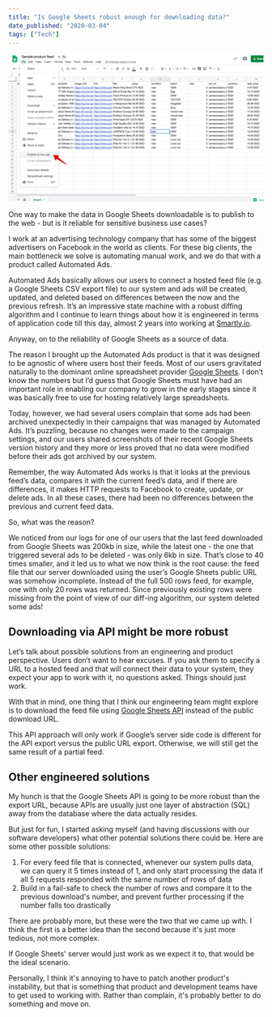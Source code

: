 ```yaml
---
title: "Is Google Sheets robust enough for downloading data?"
date_published: "2020-03-04"
tags: ["Tech"]
---
```


![one way to make the data in Google Sheets downloadable is to publish to the web](images/google-sheets-publish-to-the-web-nickang-1024x592.png)

One way to make the data in Google Sheets downloadable is to publish to the web - but is it reliable for sensitive business use cases?

I work at an advertising technology company that has some of the biggest advertisers on Facebook in the world as clients. For these big clients, the main bottleneck we solve is automating manual work, and we do that with a product called Automated Ads.

Automated Ads basically allows our users to connect a hosted feed file (e.g. a Google Sheets CSV export file) to our system and ads will be created, updated, and deleted based on differences between the now and the previous refresh. It’s an impressive state machine with a robust diffing algorithm and I continue to learn things about how it is engineered in terms of application code till this day, almost 2 years into working at [Smartly.io](https://www.smartly.io/).

Anyway, on to the reliability of Google Sheets as a source of data.

The reason I brought up the Automated Ads product is that it was designed to be agnostic of where users host their feeds. Most of our users gravitated naturally to the dominant online spreadsheet provider [Google Sheets](https://www.google.com/sheets/about/). I don’t know the numbers but I’d guess that Google Sheets must have had an important role in enabling our company to grow in the early stages since it was basically free to use for hosting relatively large spreadsheets.

Today, however, we had several users complain that some ads had been archived unexpectedly in their campaigns that was managed by Automated Ads. It’s puzzling, because no changes were made to the campaign settings, and our users shared screenshots of their recent Google Sheets version history and they more or less proved that no data were modified before their ads got archived by our system.

Remember, the way Automated Ads works is that it looks at the previous feed’s data, compares it with the current feed’s data, and if there are differences, it makes HTTP requests to Facebook to create, update, or delete ads. In all these cases, there had been no differences between the previous and current feed data.

So, what was the reason?

We noticed from our logs for one of our users that the last feed downloaded from Google Sheets was 200kb in size, while the latest one - the one that triggered several ads to be deleted - was only 6kb in size. That’s close to 40 times smaller, and it led us to what we now think is the root cause: the feed file that our server downloaded using the user’s Google Sheets public URL was somehow incomplete. Instead of the full 500 rows feed, for example, one with only 20 rows was returned. Since previously existing rows were missing from the point of view of our diff-ing algorithm, our system deleted some ads!

## Downloading via API might be more robust

Let’s talk about possible solutions from an engineering and product perspective. Users don’t want to hear excuses. If you ask them to specify a URL to a hosted feed and that will connect their data to your system, they expect your app to work with it, no questions asked. Things should just work.

With that in mind, one thing that I think our engineering team might explore is to download the feed file using [Google Sheets API](https://developers.google.com/sheets/api) instead of the public download URL.

This API approach will only work if Google’s server side code is different for the API export versus the public URL export. Otherwise, we will still get the same result of a partial feed.

## Other engineered solutions

My hunch is that the Google Sheets API is going to be more robust than the export URL, because APIs are usually just one layer of abstraction (SQL) away from the database where the data actually resides.

But just for fun, I started asking myself (and having discussions with our software developers) what other potential solutions there could be. Here are some other possible solutions:

1. For every feed file that is connected, whenever our system pulls data, we can query it 5 times instead of 1, and only start processing the data if all 5 requests responded with the same number of rows of data
2. Build in a fail-safe to check the number of rows and compare it to the previous download's number, and prevent further processing if the number falls too drastically

There are probably more, but these were the two that we came up with. I think the first is a better idea than the second because it's just more tedious, not more complex.

If Google Sheets' server would just work as we expect it to, that would be the ideal scenario.

Personally, I think it's annoying to have to patch another product's instability, but that is something that product and development teams have to get used to working with. Rather than complain, it's probably better to do something and move on.
